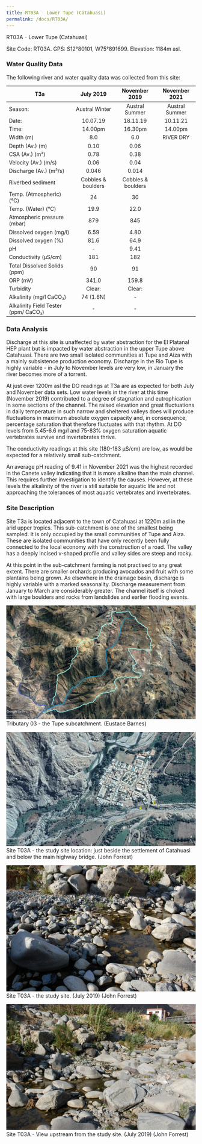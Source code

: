 ```yaml
---
title: RT03A - Lower Tupe (Catahuasi)
permalink: /docs/RT03A/
---
```

RT03A - Lower Tupe (Catahuasi)

Site Code: RT03A.  GPS: S12°80101, W75°891699. Elevation:
1184m asl.

### Water Quality Data

The following river and water quality data was collected from this site:

|     T3a                                     |          July 2019        |        November 2019      |      November 2021    |
|---------------------------------------------|:-------------------------:|:-------------------------:|:---------------------:|
|     Season:                                 |       Austral Winter      |       Austral Summer      |     Austral Summer    |
|     Date:                                   |          10.07.19         |          18.11.19         |        10.11.21       |
|     Time:                                   |           14.00pm         |           16.30pm         |         14.00pm       |
|     Width (m)                               |             8.0           |             6.0           |        RIVER DRY      |
|     Depth (Av.) (m)                         |            0.10           |            0.06           |                       |
|     CSA (Av.) (m²)                          |            0.78           |            0.38           |                       |
|     Velocity (Av.) (m/s)                    |            0.06           |            0.04           |                       |
|     Discharge (Av.) (m³/s)                  |            0.046          |            0.014          |                       |
|     Riverbed sediment                       |     Cobbles & boulders    |     Cobbles & boulders    |                       |
|     Temp. (Atmospheric) (°C)                |             24            |             30            |                       |
|     Temp. (Water) (°C)                      |            19.9           |            22.0           |                       |
|     Atmospheric pressure (mbar)             |             879           |             845           |                       |
|     Dissolved oxygen (mg/l)                 |            6.59           |            4.80           |                       |
|     Dissolved oxygen (%)                    |            81.6           |            64.9           |                       |
|     pH                                      |              -            |            9.41           |                       |
|     Conductivity (µS/cm)                    |             181           |             182           |                       |
|     Total Dissolved Solids (ppm)            |             90            |             91            |                       |
|     ORP (mV)                                |            341.0          |            159.8          |                       |
|     Turbidity                               |           Clear:          |           Clear:          |                       |
|     Alkalinity (mg/l CaCO₃)                 |          74 (1.6N)        |              -            |                       |
|     Alkalinity Field Tester (ppm/ CaCO₃)    |              -            |              -            |                       |

### Data Analysis
Discharge at this site is unaffected by water abstraction for the El Platanal HEP plant but is impacted by water abstraction in the upper Tupe above Catahuasi. There are two  small isolated communities at Tupe and Aiza with a mainly subsistence production economy. Discharge in the Rio Tupe is highly variable - in July to November levels are very low, in January the river becomes more of a torrent. 

At just over 1200m asl the DO readings at T3a are as expected for both July and November data sets. Low water levels in the river at this time (November 2019) contributed to a degree of stagnation and eutrophication in some sections of the channel. The raised elevation and great fluctuations in daily temperature in such narrow and sheltered valleys does will produce fluctuations in maximum absolute oxygen capacity and, in consequence, percentage saturation that therefore fluctuates with that rhythm. At DO levels from 5.45-6.6 mg/l and 75-83% oxygen saturation aquatic vertebrates survive and invertebrates thrive. 

The conductivity readings at this site (180-183 µS/cm) are low, as would be expected for a relatively small sub-catchment. 

An average pH reading of 9.41 in November 2021 was the highest recorded in the Canete valley indicating that it is more alkaline than the main channel. This requires further investigation to identify the causes. However, at these levels the alkalinity of the river is still suitable for aquatic life and not approaching the tolerances of most aquatic vertebrates and invertebrates.


### Site Description
Site T3a is located adjacent to the town of Catahuasi at 1220m asl in the arid upper tropics. This sub-catchment is one of the smallest being sampled. It is only occupied by the small communities of Tupe and Aiza. These are isolated communities that have only recently been fully connected to the local economy with the construction of a road. The valley has a deeply incised v-shaped profile and valley sides are steep and rocky. 

At this point in the sub-catchment farming is not practised to any great extent. There are smaller orchards producing avocados and fruit with some plantains being grown. As elsewhere in the drainage basin, discharge is highly variable with a marked seasonality. Discharge measurement from January to March are considerably greater. The channel itself is choked with large boulders and rocks from landslides and earlier flooding events. 


![Tributary T03 - the Tupe subcatchment. (Eustace Barnes)](/assets/SiteDescriptions/T3/T3Tupesubcatchment.jpg)
Tributary 03 - the Tupe subcatchment. (Eustace Barnes)


![Site T03A - the study site location. (John Forrest)](/assets/SiteDescriptions/T3/RT03ALowerTupevalley.jpg)
Site T03A - the study site location: just beside the settlement of Catahuasi and below the main highway bridge. (John Forrest)


![Site T03A - the study site. (John Forrest)](/assets/SiteDescriptions/T3/T3AStudysite.JPG)
Site T03A - the study site. (July 2019) (John Forrest)


![Site T03A - View upstream from the study site. (John Forrest)](/assets/SiteDescriptions/T3/T3AViewupstream.JPG)
Site T03A - View upstream from the study site. (July 2019) (John Forrest)

